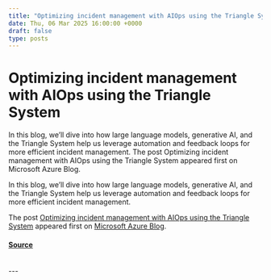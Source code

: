 ```yaml
---
title: "Optimizing incident management with AIOps using the Triangle System"
date: Thu, 06 Mar 2025 16:00:00 +0000
draft: false
type: posts
---
```

# Optimizing incident management with AIOps using the Triangle System





In this blog, we’ll dive into how large language models, generative AI, and the Triangle System help us leverage automation and feedback loops for more efficient incident management. The post Optimizing incident management with AIOps using the Triangle System appeared first on Microsoft Azure Blog. 

In this blog, we’ll dive into how large language models, generative AI, and the Triangle System help us leverage automation and feedback loops for more efficient incident management.

The post [Optimizing incident management with AIOps using the Triangle System](https://azure.microsoft.com/en-us/blog/optimizing-incident-management-with-aiops-using-the-triangle-system/) appeared first on [Microsoft Azure Blog](https://azure.microsoft.com/en-us/blog).

#### [Source](https://azure.microsoft.com/en-us/blog/optimizing-incident-management-with-aiops-using-the-triangle-system/)

<br/>
---
